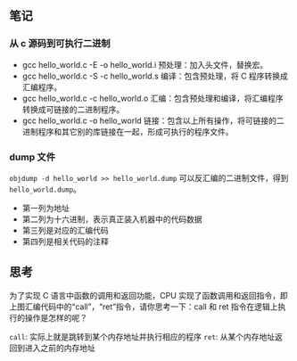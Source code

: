 ## 笔记

### 从 c 源码到可执行二进制

- gcc hello_world.c -E -o hello_world.i 预处理：加入头文件，替换宏。
- gcc hello_world.c -S -c hello_world.s 编译：包含预处理，将 C 程序转换成汇编程序。
- gcc hello_world.c -c hello_world.o 汇编：包含预处理和编译，将汇编程序转换成可链接的二进制程序。
- gcc hello_world.c -o hello_world 链接：包含以上所有操作，将可链接的二进制程序和其它别的库链接在一起，形成可执行的程序文件。

### dump 文件

`objdump -d hello_world >> hello_world.dump` 可以反汇编的二进制文件，得到`hello_world.dump`。

- 第一列为地址
- 第二列为十六进制，表示真正装入机器中的代码数据
- 第三列是对应的汇编代码
- 第四列是相关代码的注释

## 思考

为了实现 C 语言中函数的调用和返回功能，CPU 实现了函数调用和返回指令，即上图汇编代码中的“call”，“ret”指令，请你思考一下：call 和 ret 指令在逻辑上执行的操作是怎样的呢？

`call`: 实际上就是跳转到某个内存地址并执行相应的程序
`ret`: 从某个内存地址返回到进入之前的内存地址
